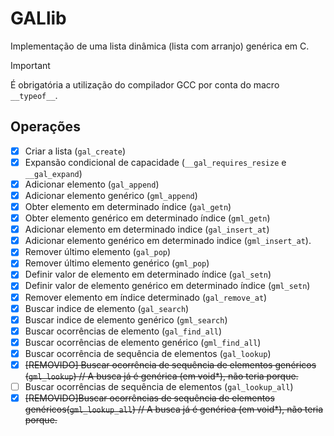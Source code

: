 # GALlib

Implementação de uma lista dinâmica (lista com arranjo) genérica em C.

>[!IMPORTANT]
>É obrigatória a utilização do compilador GCC por conta do macro `__typeof__`.

## Operações

- [X] Criar a lista (`gal_create`)
- [X] Expansão condicional de capacidade (`__gal_requires_resize` e `__gal_expand`)
- [X] Adicionar elemento (`gal_append`)
- [X] Adicionar elemento genérico (`gml_append`)
- [X] Obter elemento em determinado índice (`gal_getn`)
- [X] Obter elemento genérico em determinado índice (`gml_getn`)
- [X] Adicionar elemento em determinado indice (`gal_insert_at`)
- [X] Adicionar elemento genérico em determinado indice (`gml_insert_at`).
- [X] Remover último elemento (`gal_pop`)
- [X] Remover último elemento genérico (`gml_pop`)
- [X] Definir valor de elemento em determinado índice (`gal_setn`)
- [X] Definir valor de elemento genérico em determinado índice (`gml_setn`)
- [X] Remover elemento em índice determinado (`gal_remove_at`)
- [X] Buscar indice de elemento (`gal_search`)
- [X] Buscar indice de elemento genérico (`gml_search`)
- [X] Buscar ocorrências de elemento (`gal_find_all`)
- [X] Buscar ocorrências de elemento genérico (`gml_find_all`)
- [X] Buscar ocorrência de sequência de elementos (`gal_lookup`)
- [X] ~~[REMOVIDO] Buscar ocorrência de sequência de elementos genéricos (`gml_lookup`) // A busca já é genérica (em void*), não teria porque.~~
- [ ] Buscar ocorrências de sequência de elementos (`gal_lookup_all`)
- [X] ~~[REMOVIDO]Buscar ocorrências de sequência de elementos genéricos(`gml_lookup_all`) // A busca já é genérica (em void*), não teria porque.~~
